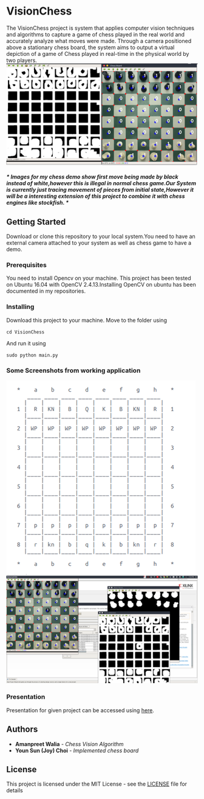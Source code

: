 # VisionChess
The VisionChess project is system that applies computer vision techniques and algorithms to capture a game of chess played in the real world and accurately analyze what moves were made. Through a camera positioned above a stationary chess board, the system aims to output a virtual depiction of a game of Chess played in real-time in the physical world by two players.
![Alt text](/Screenshots/detected_all_pieces.png?raw=true "Running Chess Vision Application")
##### * Images for my chess demo show first move being made by black instead of white,however this is illegal in normal chess game.Our System is currently just tracing movement of pieces from initial state,However it will be a interesting extension of this project to combine it with chess engines like stockfish. *
## Getting Started

Download or clone this repository to your local system.You need to have an external camera attached to your system as well as chess game to have a demo.

### Prerequisites

You need to install Opencv on your machine. This project has been tested on Ubuntu 16.04 with OpenCV 2.4.13.Installing OpenCV on ubuntu has been documented in my repositories.

### Installing
Download this project to your machine.
Move to the folder using
```
cd VisionChess
```
And run it using
```
sudo python main.py
```
### Some Screenshots from working application
![Alt text](/Screenshots/digital_chess_board.png?raw=true "Digital Chess Board")
![Alt text](/Screenshots/Move1_frame.png?raw=true "Move 1 on board")
### Presentation
Presentation for given project can be accessed using [here](Chess-Vision.pdf).
## Authors

* **Amanpreet Walia** - *Chess Vision Algorithm* 
* **Youn Sun (Joy) Choi** - *Implemented chess board* 

## License

This project is licensed under the MIT License - see the [LICENSE](LICENSE) file for details

